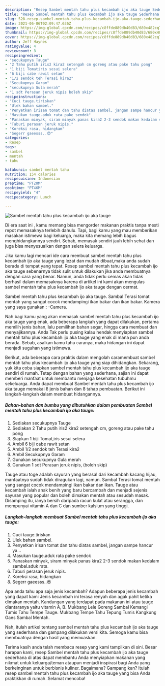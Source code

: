 ```yaml
---
description: "Resep Sambel mentah tahu plus kecambah ijo aka tauge Sederhana Untuk Jualan"
title: "Resep Sambel mentah tahu plus kecambah ijo aka tauge Sederhana Untuk Jualan"
slug: 528-resep-sambel-mentah-tahu-plus-kecambah-ijo-aka-tauge-sederhana-untuk-jualan
date: 2021-06-06T02:09:47.636Z
image: https://img-global.cpcdn.com/recipes/c8ffde889db40d83/680x482cq70/sambel-mentah-tahu-plus-kecambah-ijo-aka-tauge-foto-resep-utama.jpg
thumbnail: https://img-global.cpcdn.com/recipes/c8ffde889db40d83/680x482cq70/sambel-mentah-tahu-plus-kecambah-ijo-aka-tauge-foto-resep-utama.jpg
cover: https://img-global.cpcdn.com/recipes/c8ffde889db40d83/680x482cq70/sambel-mentah-tahu-plus-kecambah-ijo-aka-tauge-foto-resep-utama.jpg
author: Jeff Haynes
ratingvalue: 4
reviewcount: 8
recipeingredient:
- "secukupnya Tauge"
- "2 Tahu putih iris2 kira2 setengah cm goreng atau pake tahu pong"
- "1 biji Tomatiris sesui selera"
- "6 biji cabe rawit setan"
- "1/2 sendok teh Terasi kira2"
- "Secukupnya Garam"
- "secukupnya Gula merah"
- "1 sdt Perasan jeruk nipis boleh skip"
recipeinstructions:
- "Cuci tauge.tiriskan"
- "Ulek bahan sambel."
- "Penyetkan irisan tomat dan tahu diatas sambel, jangan sampe hancur ya..."
- "Masukan tauge.aduk rata pake sendok"
- "Panaskan minyak, siram minyak panas kira2 2-3 sendok makan kedalam sambal.aduk rata."
- "Taburi perasan jeruk nipis."
- "Koreksi rasa, hidangkan"
- "Segerr gaeesss..😍"
categories:
- Resep
tags:
- sambel
- mentah
- tahu

katakunci: sambel mentah tahu 
nutrition: 154 calories
recipecuisine: Indonesian
preptime: "PT20M"
cooktime: "PT46M"
recipeyield: "4"
recipecategory: Lunch

---
```



![Sambel mentah tahu plus kecambah ijo aka tauge](https://img-global.cpcdn.com/recipes/c8ffde889db40d83/680x482cq70/sambel-mentah-tahu-plus-kecambah-ijo-aka-tauge-foto-resep-utama.jpg)

Di era  saat ini , kamu memang bisa mengorder makanan praktis tanpa mesti repot memasaknya terlebih dahulu. Tapi, bagi kamu yang mau memberikan masakan istimewa bagi keluarga, maka kita memang lebih bagus menghidangkannya sendiri. Sebab, memasak sendiri jauh lebih sehat dan juga bisa menyesuaikan dengan selera keluarga.

Jika kamu lagi mencari ide cara membuat sambel mentah tahu plus kecambah ijo aka tauge yang lezat dan mudah dibuat,maka anda sudah berada di tempat yang tepat. Resep sambel mentah tahu plus kecambah ijo aka tauge  sebenarnya tidak sulit untuk dilakukan jika anda membuatnya dengan cara yang benar. Namun, anda tidak perlu cemas akan tidak berhasil dalam memasaknya 
karena di artikel ini kami akan mengulas sambel mentah tahu plus kecambah ijo aka tauge dengan cermat.  

Sambel mentah tahu plus kecambah ijo aka tauge. Sambal Terasi tomat mentah yang sangat cocok mendampingi ikan bakar dan ikan bakar. Kamera yang saya gunakan : -Camera.

Nah bagi kamu yang akan memasak sambel mentah tahu plus kecambah ijo aka tauge yang enak, ada beberapa langkah yang dapat dilakukan, pertama memilih jenis bahan, lalu pemilihan bahan segar, hingga cara membuat dan menyajikannya. Anda Tak perlu pusing kalau hendak menyiapkan sambel mentah tahu plus kecambah ijo aka tauge yang enak di mana pun anda berada. Sebab, asalkan kamu  tahu caranya, maka hidangan ini dapat menjadi suguhan yang istimewa.

Berikut, ada beberapa cara praktis  dalam mengolah caramembuat sambel mentah tahu plus kecambah ijo aka tauge yang siap dihidangkan. Sekarang, yuk kita coba siapkan sambel mentah tahu plus kecambah ijo aka tauge sendiri di rumah. Tetap dengan bahan yang sederhana, sajian ini dapat memberi manfaat untuk membantu menjaga kesehatan tubuhmu sekeluarga. Anda dapat membuat Sambel mentah tahu plus kecambah ijo aka tauge memakai 8 jenis bahan dan 8 tahap pembuatan. Berikut ini langkah-langkah dalam membuat hidangannya.

<!--inarticleads1-->

##### Bahan-bahan dan bumbu yang dibutuhkan dalam pembuatan Sambel mentah tahu plus kecambah ijo aka tauge:

1. Sediakan secukupnya Tauge
1. Sediakan 2 Tahu putih iris2 kira2 setengah cm, goreng atau pake tahu pong
1. Siapkan 1 biji Tomat,iris sesui selera
1. Ambil 6 biji cabe rawit setan
1. Ambil 1/2 sendok teh Terasi kira2
1. Ambil Secukupnya Garam
1. Gunakan secukupnya Gula merah
1. Gunakan 1 sdt Perasan jeruk nipis, (boleh skip)


Tauge atau toge adalah sayuran yang berasal dari kecambah kacang hijau, manfaatnya sudah tidak diragukan lagi, namun. Sambal Terasi tomat mentah yang sangat cocok mendampingi ikan bakar dan ikan. Tauge atau kecambah ialah anak benih yang baru bercambah dan menjadi sejenis sayuran yang popular dan boleh dimakan mentah atau sesudah masak. Disamping itu, ianya bersih daripada racun kulat atau serangga, dan mempunyai vitamin A dan C dan sumber kalsium yang tinggi. 

<!--inarticleads2-->

##### Langkah-langkah membuat Sambel mentah tahu plus kecambah ijo aka tauge:

1. Cuci tauge.tiriskan
1. Ulek bahan sambel.
1. Penyetkan irisan tomat dan tahu diatas sambel, jangan sampe hancur ya...
1. Masukan tauge.aduk rata pake sendok
1. Panaskan minyak, siram minyak panas kira2 2-3 sendok makan kedalam sambal.aduk rata.
1. Taburi perasan jeruk nipis.
1. Koreksi rasa, hidangkan
1. Segerr gaeesss..😍


Apa anda tahu apa saja jenis kecambah? Adapun beberapa jenis kecambah yang dapat kami Jenis kecambah ini terasa renyah dan agak pahit ketika dimakan mentah. Kandungan yang terdapat pada makanan ini atau tauge diantaranya yaitu vitamin A, B. Mukbang Lele Goreng Sambal Kemangi Tumis Tahu Tempe Tauge. Mukbang Tempe Tahu Tepung Tumis Kangkung Gaes Sambal Mentah. 

Nah, itulah artikel tentang  sambel mentah tahu plus kecambah ijo aka tauge  yang sederhana dan gampang dilakukan versi kita. Semoga kamu bisa membuatnya dengan hasil yang memuaskan. 

Terima kasih anda telah membaca resep yang kami tampilkan di sini. Besar harapan kami, resep  Sambel mentah tahu plus kecambah ijo aka tauge sederhana di atas dapat membantu Anda menyiapkan makanan yang nikmat untuk keluarga/teman ataupun menjadi inspirasi bagi Anda yang berkeinginan untuk berbisnis kuliner. Bagaimana? Gampang kan? Itulah resep sambel mentah tahu plus kecambah ijo aka tauge yang bisa Anda praktikkan di rumah. Selamat mencoba!

